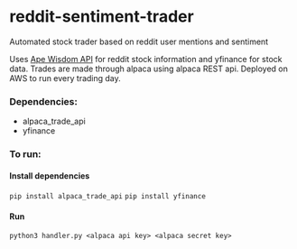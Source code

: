 # reddit-sentiment-trader
Automated stock trader based on reddit user mentions and sentiment

Uses [Ape Wisdom API](https://apewisdom.io/) for reddit stock information and yfinance for stock data.
Trades are made through alpaca using alpaca REST api. Deployed on AWS to run every trading day.

### Dependencies:
* alpaca_trade_api 
* yfinance

### To run:

#### Install dependencies
`pip install alpaca_trade_api`
`pip install yfinance`

#### Run
`python3 handler.py <alpaca api key> <alpaca secret key>`
